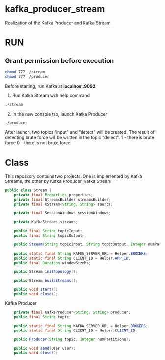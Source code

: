 # kafka_producer_stream
Realization of the Kafka Producer and Kafka Stream

# RUN
## Grant permission before execution
```bash
chmod 777 ./stream
chmod 777 ./producer
```
Before starting, run Kafka at **localhost:9092**

1. Run Kafka Stream with help command
```bash 
./stream	
```
2. In the new console tab, launch Kafka Producer
```bash
./producer
```
After launch, two topics "input" and "detect" will be created. The result of detecting brute force will be written in the topic "detect".
1 - there is brute force
0 - there is not brute force
# Class
This repository contains two projects. One is implemented by Kafka Streams, the other by Kafka Producer.
Kafka Stream
```java
public class Stream {
    private final Properties properties;
    private final StreamsBuilder streamsBuilder;
    private final KStream<String, String> source;

    private final SessionWindows sessionWindows;

    private KafkaStreams streams;

    public final String topicInput;
    public final String topicOutput;
    
    public Stream(String topicInput, String topicOutput, Integer numPartitions, Duration windowSizeMs);
    
    public static final String KAFKA_SERVER_URL = Helper.BROKERS;
    public static final String CLIENT_ID = Helper.APP_ID;
    public final Duration windowSizeMs;

    public Stream initTopology();

    public Stream buildStreams();

    public void start();
    public void close();
```
Kafka Producer
```java
    private final KafkaProducer<String, String> producer;
    public final String topic;

    public static final String KAFKA_SERVER_URL = Helper.BROKERS;
    public static final String CLIENT_ID = Helper.CLIENT_ID;

    public Producer(String topic, Integer numPartitions);

    public void send(User user);
    public void close();
```
